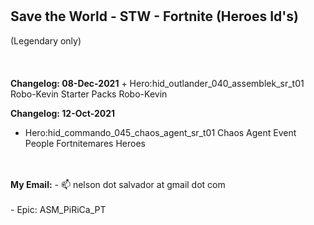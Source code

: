 <br>
<br>
<h2>Save the World - STW - Fortnite (Heroes Id's)</h2>(Legendary only)<br><br>
<br>
<br>
<b>Changelog: 08-Dec-2021</b>
+ Hero:hid_outlander_040_assemblek_sr_t01		Robo-Kevin		Starter Packs		Robo-Kevin



<b>Changelog: 12-Oct-2021</b>
+ Hero:hid_commando_045_chaos_agent_sr_t01		Chaos Agent		Event People		Fortnitemares Heroes

<br>
<br>
<b>My Email:</b>
- 📫 nelson dot salvador at gmail dot com
<br>
<br>
- Epic: ASM_PiRiCa_PT
<br>
<br>
